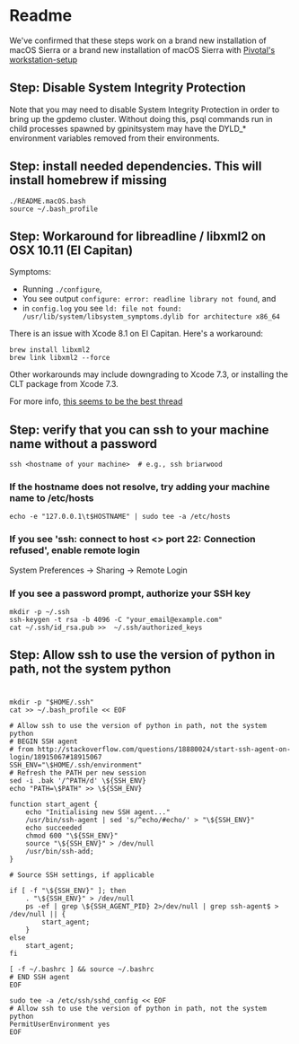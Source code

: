 # Readme

We've confirmed that these steps work on a brand new installation of macOS Sierra or a 
brand new installation of macOS Sierra with [Pivotal's workstation-setup](https://github.com/pivotal/workstation-setup)

## Step: Disable System Integrity Protection

Note that you may need to disable System Integrity Protection in order to bring
up the gpdemo cluster. Without doing this, psql commands run in child processes
spawned by gpinitsystem may have the DYLD_* environment variables removed from
their environments.

## Step: install needed dependencies. This will install homebrew if missing
```
./README.macOS.bash
source ~/.bash_profile
```

## Step: Workaround for libreadline / libxml2 on OSX 10.11 (El Capitan)

Symptoms:
* Running `./configure`,
* You see output
  `configure: error: readline library not found`, and
* in `config.log` you see
  `ld: file not found: /usr/lib/system/libsystem_symptoms.dylib for architecture x86_64`

There is an issue with Xcode 8.1 on El Capitan. Here's a workaround:

```
brew install libxml2
brew link libxml2 --force
```

Other workarounds may include downgrading to Xcode 7.3, or installing the CLT
package from Xcode 7.3.

For more info, [this seems to be the best thread](https://github.com/Homebrew/brew/issues/972)

## Step: verify that you can ssh to your machine name without a password
```
ssh <hostname of your machine>  # e.g., ssh briarwood
```
### If the hostname does not resolve, try adding your machine name to /etc/hosts
```
echo -e "127.0.0.1\t$HOSTNAME" | sudo tee -a /etc/hosts
```

### If you see 'ssh: connect to host <> port 22: Connection refused', enable remote login
System Preferences -> Sharing -> Remote Login

### If you see a password prompt, authorize your SSH key
```
mkdir -p ~/.ssh
ssh-keygen -t rsa -b 4096 -C "your_email@example.com"
cat ~/.ssh/id_rsa.pub >>  ~/.ssh/authorized_keys
```

## Step: Allow ssh to use the version of python in path, not the system python
#
```
mkdir -p "$HOME/.ssh"
cat >> ~/.bash_profile << EOF

# Allow ssh to use the version of python in path, not the system python
# BEGIN SSH agent
# from http://stackoverflow.com/questions/18880024/start-ssh-agent-on-login/18915067#18915067
SSH_ENV="\$HOME/.ssh/environment"
# Refresh the PATH per new session
sed -i .bak '/^PATH/d' \${SSH_ENV}
echo "PATH=\$PATH" >> \${SSH_ENV}

function start_agent {
    echo "Initialising new SSH agent..."
    /usr/bin/ssh-agent | sed 's/^echo/#echo/' > "\${SSH_ENV}"
    echo succeeded
    chmod 600 "\${SSH_ENV}"
    source "\${SSH_ENV}" > /dev/null
    /usr/bin/ssh-add;
}

# Source SSH settings, if applicable

if [ -f "\${SSH_ENV}" ]; then
    . "\${SSH_ENV}" > /dev/null
    ps -ef | grep \${SSH_AGENT_PID} 2>/dev/null | grep ssh-agent$ > /dev/null || {
        start_agent;
    }
else
    start_agent;
fi

[ -f ~/.bashrc ] && source ~/.bashrc
# END SSH agent
EOF

sudo tee -a /etc/ssh/sshd_config << EOF
# Allow ssh to use the version of python in path, not the system python
PermitUserEnvironment yes
EOF

```
